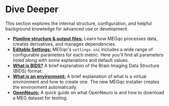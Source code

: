 # Dive Deeper

 This section explores the internal structure, configuration, and helpful background knowledge for advanced use or development.
 * [**Pipeline structure & output files:**](../extra/details.md) Learn how MEGqc processes data, creates derivatives, and manages dependencies.
 * [**Editable Settings:**](../extra/settings.md)  MEGqc's `settings.ini` includes a wide range of configurable parameters for each metric. Here you'll find all parameters listed along with some explanations and default values.
 * [**What is BIDS?**](../extra/bids.md) A brief explanation of the Brain Imaging Data Structure (BIDS) format.
 * [**What is an environment:**](**/extra/environment.md) A brief explanation of what is a virtual environment and how to create one. The new MEGqc installer creates the environment automatically.
 * [**OpenNeuro:**](../extra/openneuro.md)  A quick guide on what OpenNeuro is and how to download a MEG dataset for testing.
